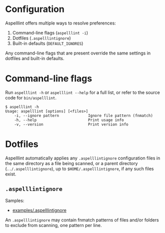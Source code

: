 # Configuration

Aspelllint offers multiple ways to resolve preferences:

1. Command-line flags (`aspelllint -i`)
2. Dotfiles (`.aspelllintignore`)
3. Built-in defaults (`DEFAULT_IGNORES`)

Any command-line flags that are present override the same settings in dotfiles and built-in defaults.

# Command-line flags

Run `aspelllint -h` or `aspelllint --help` for a full list, or refer to the source code for `bin/aspelllint`.

```
$ aspelllint -h
Usage: aspelllint [options] [<files>]
    -i, --ignore pattern             Ignore file pattern (fnmatch)
    -h, --help                       Print usage info
    -v, --version                    Print version info
```

# Dotfiles

Aspelllint automatically applies any `.aspelllintignore` configuration files in the same directory as a file being scanned, or a parent directory (`../.aspelllintignore`), up to `$HOME/.aspelllintignore`, if any such files exist.

## `.aspelllintignore`

Samples:

* [examples/.aspelllintignore](https://github.com/mcandre/aspelllint/blob/master/examples/.aspelllintignore)

An `.aspelllintignore` may contain fnmatch patterns of files and/or folders to exclude from scanning, one pattern per line.
